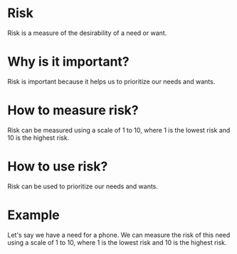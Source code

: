 # Risk

Risk is a measure of the desirability of a need or want.

# Why is it important?

Risk is important because it helps us to prioritize our needs and wants.

# How to measure risk?

Risk can be measured using a scale of 1 to 10, where 1 is the lowest risk and 10 is the highest risk.

# How to use risk?

Risk can be used to prioritize our needs and wants.

# Example

Let's say we have a need for a phone. We can measure the risk of this need using a scale of 1 to 10, where 1 is the lowest risk and 10 is the highest risk.

